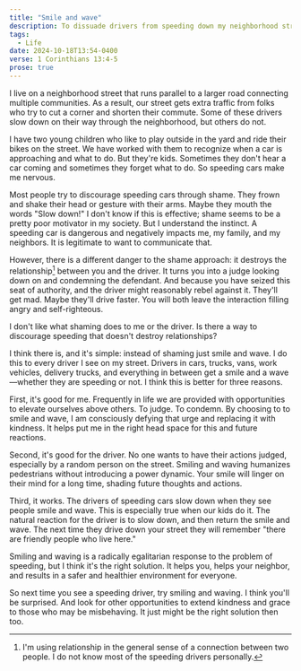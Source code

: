 ```yaml
---
title: "Smile and wave"
description: To dissuade drivers from speeding down my neighborhood street, I make the choice to smile and wave at them.
tags:
  - Life
date: 2024-10-18T13:54-0400
verse: 1 Corinthians 13:4-5
prose: true
---
```


I live on a neighborhood street that runs parallel to a larger road connecting multiple communities. As a result, our street gets extra traffic from folks who try to cut a corner and shorten their commute. Some of these drivers slow down on their way through the neighborhood, but others do not.

I have two young children who like to play outside in the yard and ride their bikes on the street. We have worked with them to recognize when a car is approaching and what to do. But they're kids. Sometimes they don't hear a car coming and sometimes they forget what to do. So speeding cars make me nervous.

Most people try to discourage speeding cars through shame. They frown and shake their head or gesture with their arms. Maybe they mouth the words "Slow down!" I don't know if this is effective; shame seems to be a pretty poor motivator in my society. But I understand the instinct. A speeding car is dangerous and negatively impacts me, my family, and my neighbors. It is legitimate to want to communicate that.

However, there is a different danger to the shame approach: it destroys the relationship[^1] between you and the driver. It turns you into a judge looking down on and condemning the defendant. And because you have seized this seat of authority, and the driver might reasonably rebel against it. They'll get mad. Maybe they'll drive faster. You will both leave the interaction filling angry and self-righteous.

I don't like what shaming does to me or the driver. Is there a way to discourage speeding that doesn't destroy relationships?

I think there is, and it's simple: instead of shaming just smile and wave. I do this to every driver I see on my street. Drivers in cars, trucks, vans, work vehicles, delivery trucks, and everything in between get a smile and a wave—whether they are speeding or not. I think this is better for three reasons.

First, it's good for me. Frequently in life we are provided with opportunities to elevate ourselves above others. To judge. To condemn. By choosing to to smile and wave, I am consciously defying that urge and replacing it with kindness. It helps put me in the right head space for this and future reactions.

Second, it's good for the driver. No one wants to have their actions judged, especially by a random person on the street. Smiling and waving humanizes pedestrians without introducing a power dynamic. Your smile will linger on their mind for a long time, shading future thoughts and actions.

Third, it works. The drivers of speeding cars slow down when they see people smile and wave. This is especially true when our kids do it. The natural reaction for the driver is to slow down, and then return the smile and wave. The next time they drive down your street they will remember "there are friendly people who live here."

Smiling and waving is a radically egalitarian response to the problem of speeding, but I think it's the right solution. It helps you, helps your neighbor, and results in a safer and healthier environment for everyone.

So next time you see a speeding driver, try smiling and waving. I think you'll be surprised. And look for other opportunities to extend kindness and grace to those who may be misbehaving. It just might be the right solution then too.

[^1]: I'm using relationship in the general sense of a connection between two people. I do not know most of the speeding drivers personally.
